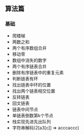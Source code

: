 ## 算法篇

### 基础
   - 爬楼梯
   - 两数之和
   - 两个有序数组合并
   - 移动零
   - 数组中消失的数字
   - 两个有序链表合并
   - 删除有序链表中的重复元素
   - 判断链表有环
   - 找出链表中环的位置
   - 找出两个链表相交位置
   - 反转链表
   - 回文链表
   - 链表中间节点
   - 单链表倒数第k个节点
   - 栈实现先进先出队列
   - 字符串解码(2[a3[c]] => acccaccc)